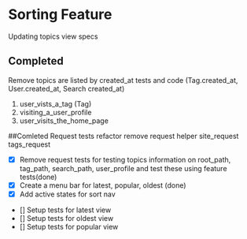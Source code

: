 # Sorting Feature

Updating topics view specs

## Completed
Remove topics are listed by created_at tests and code
(Tag.created_at, User.created_at, Search created_at)
1. user_vists_a_tag (Tag)
2. visiting_a_user_profile 
3. user_visits_the_home_page

##Comleted
Request tests refactor
  remove request helper
site_request
tags_request

- [x] Remove request tests for testing topics information on root_path, tag_path, search_path, user_profile and test these using feature tests(done)
- [x] Create a menu bar for latest, popular, oldest (done)
- [x] Add active states for sort nav
- [] Setup tests for latest view
- [] Setup tests for oldest view
- [] Setup tests for popular view

 
